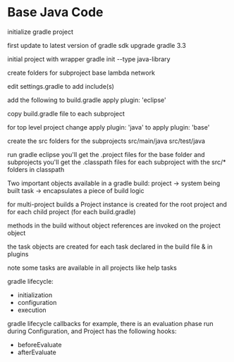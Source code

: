 Base Java Code
==============

initialize gradle project

first update to latest version of gradle
sdk upgrade gradle 3.3

initial project with wrapper
gradle init --type java-library

create folders for subproject
base
lambda
network

edit settings.gradle to add include(s)


add the following to build.gradle
apply plugin: 'eclipse'

copy build.gradle file to each subproject

for top level project change 
apply plugin: 'java' to
apply plugin: 'base'

create the src folders for the subprojects
src/main/java
src/test/java


run gradle eclipse
you'll get the .project files for the base folder and subprojects
you'll get the .classpath files for each subproject with the src/* folders in classpath

Two important objects available in a gradle build:
project -> system being built
task -> encapsulates a piece of build logic

for multi-project builds a Project instance is created for the root project and for each child project (for each build.gradle)

methods in the build without object references are invoked on the project object

the task objects are created for each task declared in the build file & in plugins

note some tasks are available in all projects like
help
tasks

gradle lifecycle:
- initialization
- configuration
- execution

gradle lifecycle callbacks
for example, there is an evaluation phase run during Configuration, and Project has the following hooks:
- beforeEvaluate
- afterEvaluate


